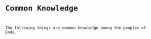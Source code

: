 <code><pre style="white-space: pre-wrap;"><style>
  .phb{ background : white;}
  .phb img{ display : none;}
  .phb hr+blockquote{background : white;}
</style>

<!--
Homebrewery Links
Share: http://homebrewery.naturalcrit.com/share/HybD3sBZzX
Edit: http://homebrewery.naturalcrit.com/edit/HJGwnsBWzm
-->

# Common Knowledge

The following things are common knowledge among the peoples of Enda.



